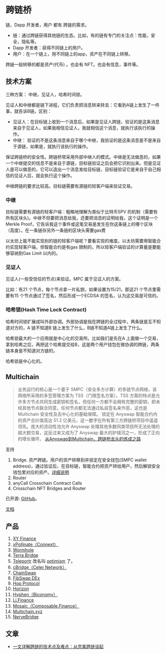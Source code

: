 # 跨链桥
链，Dapp 开发者，用户 都有 跨链的需求。
* 链：通过跨链获得其他链的生态。比如，有的链有专门的关注点：性能，安全，隐私等。
* Dapp 开发者：获得不同链上的用户。
* 用户：在一个链上，用不同链上的app，资产在不同链上转移。

跨链一般转移的都是资产(代币) 。也会有 NFT。也会有信息，事件等。

## 技术方案
三种方案： 中继，见证人，哈希时间锁。

见证人和中继都是链下进程，它们负责把消息转来转去：它看到A链上发生了一件事，就告诉B链。区别：
* 见证人：在目标链上收到一个消息后，如果是见证人跨链，验证的是这条消息来自于见证人，如果我相信见证人，我就相信这个消息，就执行该执行的操作。
* 中继： 验证的不是这条消息来自于哪个中继，我验证的是这条消息是不是来自于源链，如果是，就执行该执行的操作。

保证跨链桥的安全性。跨链桥常采用外部中继人的模式。中继是无法做恶的，如果一个中继提交的信息不是来自于源链，目标链验证之后会把它识别出来。但是见证人是可以做恶的，它可以造出一个消息发给目标链，目标链验证它是来自于自己相信的见证人后，就会执行这个操作。

中继跨链的要求比较高。目标链需要有源链的轻客户端来验证交易。

### 中继
目标链需要有源链的轻客户端：粗略地理解为类似于比特币SPV 的机制（需要有所有区块头)。中继不但要把消息给我，还要把消息的证明给我，这个证明是一个Merkle Proof，它告诉我这个事件或这笔交易是发生在你这条链上的哪个区块（高度）。在一条链存另外一条链的区块头需要gas费

以太坊上能不能实现别的链的轻客户端呢？要看实现的难度。以太坊需要用智能合约实现轻客户端，但智能合约是有gas 限制的，所以轻客户端验证的计算量是要能够容纳到Gas Limit 以内的。

### 见证人
见证人(一些受信任的节点)来验证。MPC 属于见证人的方案。

比如：有21 个节点，每个节点拿一片私钥，如果设置为15/21，那这21 个节点里需要有15 个节点通过了签名，然后形成一个ECDSA 的签名，认为这交易是可信的。

### 哈希锁(Hash Time Lock Contract)
哈希时间锁扩展成叫外部协调。外部协调是指在跨链的全过程中，两条链是互不知道对方的，A 链不知道B 链上发生了什么，B链不知道A链上发生了什么。

哈希锁最大的一个应用就是中心化的交易所。比如我们是先在A 上面做一个交易，拿到哈希之后，再把这个哈希提交给B，这是两个用户钱包在做协调的跨链，两条链本身是不知道对方链的。

哈希锁是中心化的。


## Multichain
> 业务运行的核心是一个基于 SMPC（安全多方计算）的多链节点网络，该网络所采用的多签管理方案为 TSS（门限签名方案）。TSS 方案的特点是允许多方节点共同生成密钥和签名，但任何一方都不会拥有完整的密钥，即未经其他节点联合同意，任何节点都无法通过私自签名来作恶，这也是 Multichain 安全性及去中心化的基础保障。
> 锁定在 Anyswap 智能合约内的资产总价值高达 51.2 亿美元，这一数字在所有第三方跨链桥项目中遥遥领先。庞大的流动性池允许 Anyswap 处理其他多数同类项目所无法处理的超大额交易，这反过来又成为了 Anyswap 最大的护城河之一，形成了正向的增长循环。
> [从Anyswap到Multichain，跨链桥龙头的炼成之路](https://zhuanlan.zhihu.com/p/451731293)

支持
1. Bridge. 资产跨链。用户的资产转移到并锁定在安全钱包(SMPC wallet address)，通过验证后，在目标链，智能合约把资产转给用户，然后解锁安全钱包里对应的资产。[详细说明](https://docs.multichain.org/getting-started/how-it-works/cross-chain-bridge)
2. Router
3. anyCall Crosschain Contract Calls
4. Crosschain NFT Bridges and Router

已开源: [GitHub](https://github.com/anyswap/CrossChain-Bridge)。

[文档](https://docs.multichain.org/getting-started/introduction)


## 产品
1. [XY Finance](https://xy.finance/)
2. [xPollinate（Connext）](https://www.xpollinate.io/)
3. [Wormhole](https://wormholebridge.com/#/)
4. [Terra Bridge](https://bridge.terra.money/)
5. [Teleportr](https://portr.xyz/) 改名叫 [optimism](https://app.optimism.io/bridge/deposit) 了。
6. [cBridge（Celer Network）](https://cbridge.celer.network/)
7. [ChainSwap](https://exchange.chainswap.com/)
8. [FibSwap DEx](https://dex.fibswap.io/)
9. [Hop Protocol](https://app.hop.exchange/send)
10. [Horizon](https://bridge.harmony.one/)
11. [Hyphen（Biconomy）](https://hyphen.biconomy.io/)
12. [Li.Finance](https://bridge.harmony.one/)
13. [Mosaic（Composable.Finance）](https://mosaic.composable.finance/)
14. [Multichain.xyz](https://multichain.xyz/)
15. [NerveBridge](https://bridge.nerve.network/)

## 文章
* [一文详解跨链的技术点及难点：从完美跨链谈起](https://learnblockchain.cn/article/1553)



